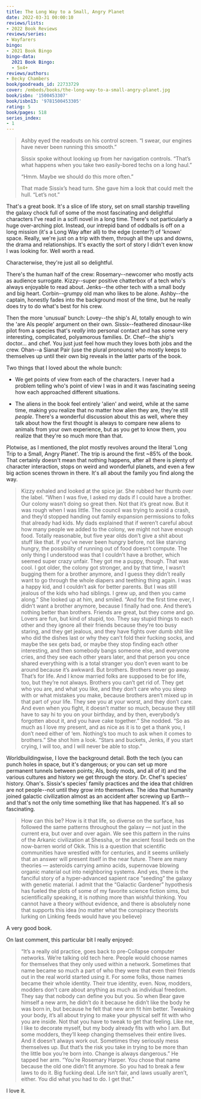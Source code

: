```yaml
---
title: The Long Way to a Small, Angry Planet
date: 2022-03-31 00:00:10
reviews/lists:
- 2022 Book Reviews
reviews/series:
- Wayfarers
bingo:
- 2021 Book Bingo
bingo-data:
  2021 Book Bingo:
  - 5x4+
reviews/authors:
- Becky Chambers
book/goodreads_id: 22733729
cover: /embeds/books/the-long-way-to-a-small-angry-planet.jpg
book/isbn: '1500453307'
book/isbn13: '9781500453305'
rating: 5
book/pages: 518
series_index:
- 1
---
```

> Ashby eyed the readouts on his control screen. “I swear, our engines have never been running this smooth.”
> 
> Sissix spoke without looking up from her navigation controls. “That’s what happens when you take two easily-bored techs on a long haul.”
> 
> “Hmm. Maybe we should do this more often.”
> 
> That made Sissix’s head turn. She gave him a look that could melt the hull. “Let’s not.”

That's a great book. It's a slice of life story, set on small starship travelling the galaxy chock full of some of the most fascinating and delightful characters I've read in a scifi novel in a long time. There's not particularly a huge over-arching plot. Instead, our intrepid band of oddballs is off on a long mission (it's a Long Way after all) to the edge (center?) of 'known' space. Really, we're just on a trip with them, through all the ups and downs, the drama and relationships. It's exactly the sort of story I didn't even know I was looking for. Well worth a read. 

<!--more-->

Characterwise, they're just all so delightful. 

There's the human half of the crew: Rosemary--newcomer who mostly acts as audience surrogate.  Kizzy--super positive chatterbox of a tech who's always enjoyable to read about. Jenks--the other tech with a small body and big heart. Corbin--grumpy old man who likes to be alone. Ashby--the captain, honestly fades into the background most of the time, but he really does try to do what's best for his crew. 

Then the more 'unusual' bunch: Lovey--the ship's AI, totally enough to win the 'are AIs people' argument on their own. Sissix--feathered dinosaur-like pilot from a species that's *really* into personal contact and has some very interesting, complicated, polyamorous families. Dr. Chef--the ship's doctor... and chef. You just just feel how much they loves both jobs and the crew. Ohan--a Sianat Pair (use the plural pronouns) who mostly keeps to themselves up until their own big reveals in the latter parts of the book. 

Two things that I loved about the whole bunch: 

* We get points of view from each of the characters. I never had a problem telling who's point of view I was in and it was fascinating seeing how each approached different situations. 

* The aliens in the book feel entirely 'alien' and weird, while at the same time, making you realize that no matter how alien they are, they're still *people*. There's a wonderful discussion about this as well, where they talk about how the first thought is always to compare new aliens to animals from your own experience, but as you get to know them, you realize that they're so much more than that. 

Plotwise, as I mentioned, the plot mostly revolves around the literal 'Long Trip to a Small, Angry Planet'. The trip is around the first ~85% of the book. That certainly doesn't mean that nothing happens, after all there is plenty of character interaction, stops on weird and wonderful planets, and even a few big action scenes thrown in there. It's all about the family you find along the way. 

> Kizzy exhaled and looked at the spice jar. She rubbed her thumb over the label. “When I was five, I asked my dads if I could have a brother. Our colony wasn’t doing so great then. Not that it’s great now. But it was rough when I was little. The council was trying to avoid a crash, and they’d stopped handing out family expansion permissions to folks that already had kids. My dads explained that if weren’t careful about how many people we added to the colony, we might not have enough food. Totally reasonable, but five year olds don’t give a shit about stuff like that. If you’ve never been hungry before, not like starving hungry, the possibility of running out of food doesn’t compute. The only thing I understood was that I couldn’t have a brother, which seemed super crazy unfair. They got me a puppy, though. That was cool. I got older, the colony got stronger, and by that time, I wasn’t bugging them for a brother anymore, and I guess they didn’t really want to go through the whole diapers and teething thing again. I was a happy kid, and I couldn’t ask for better parents. But I was still jealous of the kids who had siblings. I grew up, and then you came along.” She looked up at him, and smiled. “And for the first time ever, I didn’t want a brother anymore, because I finally had one. And there’s nothing better than brothers. Friends are great, but they come and go. Lovers are fun, but kind of stupid, too. They say stupid things to each other and they ignore all their friends because they’re too busy staring, and they get jealous, and they have fights over dumb shit like who did the dishes last or why they can’t fold their fucking socks, and maybe the sex gets bad, or maybe they stop finding each other interesting, and then somebody bangs someone else, and everyone cries, and they see each other years later, and that person you once shared everything with is a total stranger you don’t even want to be around because it’s awkward. But brothers. Brothers never go away. That’s for life. And I know married folks are supposed to be for life, too, but they’re not always. Brothers you can’t get rid of. They get who you are, and what you like, and they don’t care who you sleep with or what mistakes you make, because brothers aren’t mixed up in that part of your life. They see you at your worst, and they don’t care. And even when you fight, it doesn’t matter so much, because they still have to say hi to you on your birthday, and by then, everybody’s forgotten about it, and you have cake together.” She nodded. “So as much as I love my present, and as nice as it is to get a thank you, I don’t need either of ‘em. Nothing’s too much to ask when it comes to brothers.” She shot him a look. “Stars and buckets, Jenks, if you start crying, I will too, and I will never be able to stop.”

Worldbuildingwise, I love the background detail. Both the tech (you can punch holes in space, but it's dangerous; or you can set up more permanent tunnels between points; AIs, body mods, and all of it) and the various cultures and history we get through the story. Dr. Chef's species' history. Ohan's. Sissix's species' family practices and the idea that children are not people--not until they grow into themselves. The idea that humanity joined galactic civilization almost as an accident after screwing up Earth--and that's not the only time something like that has happened. It's all so fascinating. 

> How can this be? How is it that life, so diverse on the surface, has followed the same patterns throughout the galaxy — not just in the current era, but over and over again. We see this pattern in the ruins of the Arkanic civilization at Shessha, or the ancient fossil beds on the now-barren world of Okik. This is a question that scientific communities have wrestled with for centuries, and it seems unlikely that an answer will present itself in the near future. There are many theories — asteroids carrying amino acids, supernovae blowing organic material out into neighboring systems. And yes, there is the fanciful story of a hyper-advanced sapient race “seeding” the galaxy with genetic material. I admit that the “Galactic Gardener” hypothesis has fueled the plots of some of my favorite science fiction sims, but scientifically speaking, it is nothing more than wishful thinking. You cannot have a theory without evidence, and there is absolutely none that supports this idea (no matter what the conspiracy theorists lurking on Linking feeds would have you believe)

A very good book. 

On last comment, this particular bit I really enjoyed:

> “It’s a really old practice, goes back to pre-Collapse computer networks. We’re talking old tech here. People would choose names for themselves that they only used within a network. Sometimes that name became so much a part of who they were that even their friends out in the real world started using it. For some folks, those names became their whole identity. Their true identity, even. Now, modders, modders don’t care about anything as much as individual freedom. They say that nobody can define you but you. So when Bear gave himself a new arm, he didn’t do it because he didn’t like the body he was born in, but because he felt that new arm fit him better. Tweaking your body, it’s all about trying to make your physical self fit with who you are inside. Not that you have to tweak to get that feeling. Like me, I like to decorate myself, but my body already fits with who I am. But some modders, they’ll keep changing themselves their entire lives. And it doesn’t always work out. Sometimes they seriously mess themselves up. But that’s the risk you take in trying to be more than the little box you’re born into. Change is always dangerous.” He tapped her arm. “You’re Rosemary Harper. You chose that name because the old one didn’t fit anymore. So you had to break a few laws to do it. Big fucking deal. Life isn’t fair, and laws usually aren’t, either. You did what you had to do. I get that.”

I love it.